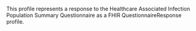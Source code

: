This profile represents a response to the Healthcare Associated Infection Population Summary Questionnaire as a FHIR QuestionnaireResponse profile.